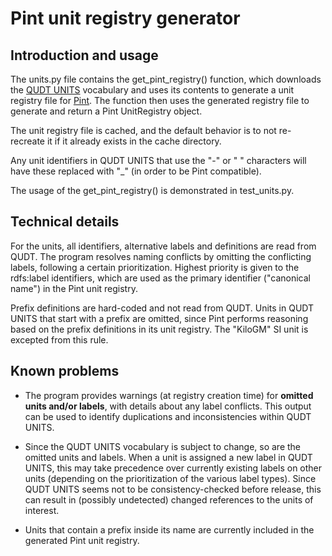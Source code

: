 Pint unit registry generator
============================

Introduction and usage
----------------------

The units.py file contains the get_pint_registry() function, which downloads 
the [QUDT UNITS](https://www.qudt.org/doc/DOC_VOCAB-UNITS.html) vocabulary 
and uses its contents to generate a unit registry file for 
[Pint](https://pint.readthedocs.io). The function then uses the generated 
registry file to generate and return a Pint UnitRegistry object.

The unit registry file is cached, and the default behavior is to not 
re-recreate it if it already exists in the cache directory.

Any unit identifiers in QUDT UNITS that use the "-" or " " characters will 
have these replaced with "_" (in order to be Pint compatible).

The usage of the get_pint_registry() is demonstrated in test_units.py.


Technical details
-----------------

For the units, all identifiers, alternative labels and definitions are 
read from QUDT. The program resolves naming conflicts by omitting the 
conflicting labels, following a certain prioritization. Highest priority is 
given to the rdfs:label identifiers, which are used as the primary 
identifier ("canonical name") in the Pint unit registry.

Prefix definitions are hard-coded and not read from QUDT. Units in QUDT UNITS 
that start with a prefix are omitted, since Pint performs reasoning based on 
the prefix definitions in its unit registry. The "KiloGM" SI unit is 
excepted from this rule.


Known problems
--------------

* The program provides warnings (at registry creation time) for **omitted 
units and/or labels**, with details about any label conflicts. This output 
can be used to identify duplications and inconsistencies within QUDT UNITS.

* Since the QUDT UNITS vocabulary is subject to change, so are the omitted 
units and labels. When a unit is assigned a new label in QUDT UNITS, this 
may take precedence over currently existing labels on other units (depending 
on the prioritization of the various label types). Since QUDT UNITS seems 
not to be consistency-checked before release, this can result in (possibly 
undetected) changed references to the units of interest.

* Units that contain a prefix inside its name are currently included in the 
generated Pint unit registry.

